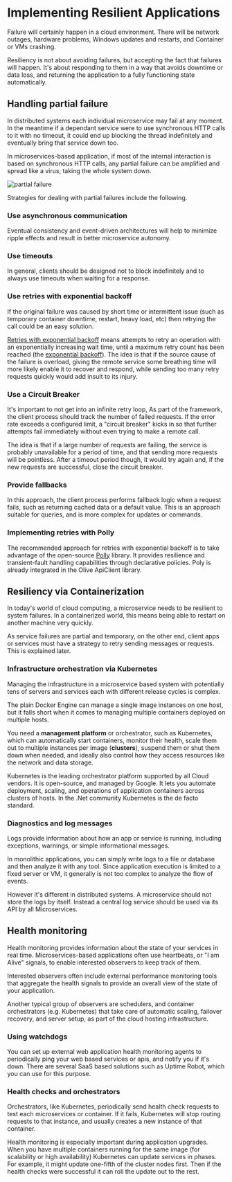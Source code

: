 # Implementing Resilient Applications
Failure will certainly happen in a cloud environment. There will be network outages, hardware problems, Windows updates and restarts, and Container or VMs crashing. 

Resiliency is not about avoiding failures, but accepting the fact that failures will happen. It's about responding to them in a way that avoids downtime or data loss, and returning the application to a fully functioning state automatically.

## Handling partial failure
In distributed systems each individual microservice may fail at any moment. In the meantime if a dependant service were to use synchronous HTTP calls to it with no timeout, it could end up blocking the thread indefinitely and eventually bring that service down too.

In microservices-based application, if most of the internal interaction is based on synchronous HTTP calls, any partial failure can be amplified and spread like a virus, taking the whole system down.

![partial failure](https://user-images.githubusercontent.com/1321544/50514886-623cfb00-0ab6-11e9-912d-0aaf727b3020.jpg)

Strategies for dealing with partial failures include the following. 

### Use asynchronous communication
Eventual consistency and event-driven architectures will help to minimize ripple effects and result in better microservice autonomy. 

### Use timeouts
In general, clients should be designed not to block indefinitely and to always use timeouts when waiting for a response.

### Use retries with exponential backoff
If the original failure was caused by short time or intermittent issue (such as temporary container downtime, restart, heavy load, etc) then retrying the call could be an easy solution. 

[Retries with exponential backoff](https://docs.microsoft.com/en-us/azure/architecture/patterns/retry) means attempts to retry an operation with an exponentially increasing wait time, until a maximum retry count has been reached (the [exponential backoff](https://en.wikipedia.org/wiki/Exponential_backoff)). The idea is that if the source cause of the failure is overload, giving the remote service some breathing time will more likely enable it to recover and respond, while sending too many retry requests quickly would add insult to its injury.

### Use a Circuit Breaker

It's important to not get into an infinite retry loop, As part of the framework, the client process should track the number of failed requests. If the error rate exceeds a configured limit, a "circuit breaker" kicks in so that further attempts fail immediately without even trying to make a remote call.

The idea is that if a large number of requests are failing,  the service is probably unavailable for a period of time, and that sending more requests will be pointless. After a timeout period though, it would try again and, if the new requests are successful, close the circuit breaker. 

### Provide fallbacks
In this approach, the client process performs fallback logic when a request fails, such as returning cached data or a default value. This is an approach suitable for queries, and is more complex for updates or commands. 

### Implementing retries with Polly 
The recommended approach for retries with exponential backoff is to take advantage of the open-source [Polly](https://github.com/App-vNext/Polly) library. It provides resilience and transient-fault handling capabilities through declarative policies. Poly is already integrated in the Olive ApiClient library.

## Resiliency via Containerization
In today's world of cloud computing, a microservice needs to be resilient to system failures. In a containerized world, this means being able to restart on another machine very quickly. 

As service failures are partial and temporary, on the other end, client apps or services must have a strategy to retry sending messages or requests. This is explained later. 

### Infrastructure orchestration via Kubernetes
Managing the infrastructure in a microservice based system with potentially tens of servers and services each with different release cycles is complex. 

The plain Docker Engine can manage a single image instances on one host, but it falls short when it comes to managing multiple containers deployed on multiple hosts. 

You need a **management platform** or orchestrator, such as Kubernetes, which can automatically start containers, monitor their health,  scale them out to multiple instances per image (**clusters**), suspend them or shut them down when needed, and ideally also control how they access resources like the network and data storage.

Kubernetes is the leading orchestrator platform supported by all Cloud vendors. It is open-source, and managed by Google. It lets you automate deployment, scaling, and operations of application containers across clusters of hosts. In the .Net community Kubernetes is the de facto standard. 

### Diagnostics and log messages
Logs provide information about how an app or service is running, including exceptions, warnings, or simple informational messages.

In monolithic applications, you can simply write logs to a file or database and then analyze it with any tool. Since application execution is limited to a fixed server or VM, it generally is not too complex to analyze the flow of events. 

However it's different in distributed systems. A microservice should not store the logs by itself. Instead a central log service should be used via its API by all Microservices. 

## Health monitoring 
Health monitoring provides information about the state of your services in real time. Microservices-based applications often use heartbeats, or "I am Alive" signals, to enable interested observers to keep track of them. 

Interested observers often include external performance monitoring tools that aggregate the health signals to provide an overall view of the state of your application. 

Another typical group of observers are schedulers, and container orchestrators (e.g. Kubernetes) that take care of automatic scaling, failover recovery, and server setup, as part of the cloud hosting infrastructure. 

### Using watchdogs 
You can set up external web application health monitoring agents to periodically ping your web based services or apis, and notify you if it's down. There are several SaaS based solutions such as Uptime Robot, which you can use for this purpose. 

### Health checks and orchestrators 
Orchestrators, like Kubernetes, periodically send health check requests to test each microservices or container. If it fails, Kubernetes will stop routing requests to that instance, and usually creates a new instance of that container. 

Health monitoring is especially important during application upgrades. When you have multiple containers running for the same image (for scalability or high availability) Kubernetes can update services in phases. For example, it might update one-fifth of the cluster nodes first. Then if the health checks were successful it can roll the update out to the rest. 